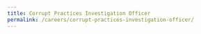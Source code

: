 ```yaml
---
title: Corrupt Practices Investigation Officer
permalink: /careers/corrupt-practices-investigation-officer/
---
```

